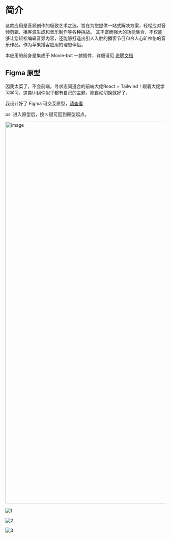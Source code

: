 # 简介
这款应用是音频创作的极致艺术之选，旨在为您提供一站式解决方案，轻松应对音频剪辑、播客源生成和音乐制作等各种挑战。
其丰富而强大的功能集合，不仅能够让您轻松编辑音频内容，还能够打造出引人入胜的播客节目和令人心旷神怡的音乐作品，作为苹果播客应用的理想伴侣。

本应用的前身是集成于 Movie-bot 一款插件，详细请见 [说明文档](https://alano-i.github.io/doc/audio_tools/)

## Figma 原型
因我太菜了，不会前端，寻求志同道合的前端大佬React + Tailwind！跟着大佬学习学习，这类UI组件似乎都有自己的主题，能自动切换就好了。

我设计好了 Figma 可交互原型，[请查看](https://www.figma.com/proto/jlbVyZoQoKuFvdQ7BUZaxU/%E6%92%AD%E5%AE%A2?page-id=0%3A1&node-id=1584-1902&starting-point-node-id=1584%3A1902&scaling=min-zoom&mode=design&t=Ix8D9aOMpNTU40eE-1
)

ps: 进入原型后，按 `R` 键可回到原型起点。

<img width="1200" alt="image" src="https://github.com/Alano-i/wecom-notification/assets/68833595/82bfe58b-fdf8-41a3-abe2-6b1f860f3c1a">

![1](https://github.com/Alano-i/audio_tools/assets/68833595/0339bb41-c653-49c6-bd0a-11aba56caa5b)

![2](https://github.com/Alano-i/audio_tools/assets/68833595/7c963ae1-ebaf-4a61-944a-e5bfa7547f9f)

![3](https://github.com/Alano-i/audio_tools/assets/68833595/01093298-163a-49ae-ba6d-d849038f1aec)
